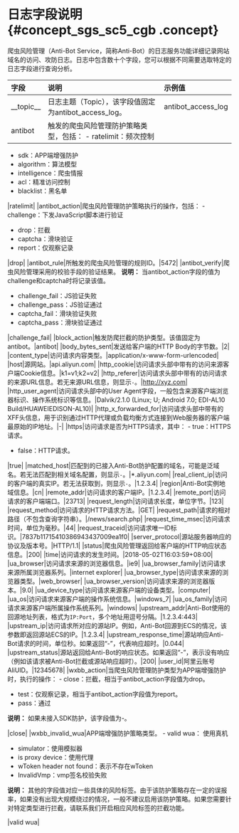 # 日志字段说明 {#concept_sgs_sc5_cgb .concept}

爬虫风险管理（Anti-Bot Service，简称Anti-Bot）的日志服务功能详细记录网站域名的访问、攻防日志。日志中包含数十个字段，您可以根据不同需要选取特定的日志字段进行查询分析。

|字段|说明|示例值|
|:-|:-|:--|
|\_\_topic\_\_|日志主题（Topic），该字段值固定为antibot\_access\_log。|antibot\_access\_log|
|antibot|触发的爬虫风险管理防护策略类型，包括： -   ratelimit：频次控制
-   sdk：APP端增强防护
-   algorithm：算法模型
-   intelligence：爬虫情报
-   acl：精准访问控制
-   blacklist：黑名单

 |ratelimit|
|antibot\_action|爬虫风险管理防护策略执行的操作，包括： -    challenge：下发JavaScript脚本进行验证
-    drop：拦截
-    captcha：滑块验证
-    report：仅观察记录

 |drop|
|antibot\_rule|所触发的爬虫风险管理的规则ID。|5472|
|antibot\_verify|爬虫风险管理采用的校验手段的验证结果。 **说明：** 当antibot\_action字段的值为challenge和captcha时将记录该值。

 -   challenge\_fail：JS验证失败
-   challenge\_pass：JS验证通过
-   captcha\_fail：滑块验证失败
-   captcha\_pass：滑块验证通过

 |challenge\_fail|
|block\_action|触发防爬拦截的防护类型。该值固定为antibot。|antibot|
|body\_bytes\_sent|发送给客户端的HTTP Body的字节数。|2|
|content\_type|访问请求内容类型。|application/x-www-form-urlencoded|
|host|源网站。|api.aliyun.com|
|http\_cookie|访问请求头部中带有的访问来源客户端Cookie信息。|k1=v1;k2=v2|
|http\_referer|访问请求头部中带有的访问请求的来源URL信息。若无来源URL信息，则显示`-`。|http://xyz.com|
|http\_user\_agent|访问请求头部中的User Agent字段，一般包含来源客户端浏览器标识、操作系统标识等信息。|Dalvik/2.1.0 \(Linux; U; Android 7.0; EDI-AL10 Build/HUAWEIEDISON-AL10\)|
|http\_x\_forwarded\_for|访问请求头部中带有的XFF头信息，用于识别通过HTTP代理或负载均衡方式连接到Web服务器的客户端最原始的IP地址。|-|
|https|访问请求是否为HTTPS请求，其中： -   true：HTTPS请求。
-   false：HTTP请求。

 |true|
|matched\_host|匹配到的已接入Anti-Bot防护配置的域名，可能是泛域名。若无法匹配到相关域名配置，则显示`-`。|\*.aliyun.com|
|real\_client\_ip|访问的客户端的真实IP。若无法获取到，则显示`-`。|1.2.3.4|
|region|Anti-Bot实例地域信息。|cn|
|remote\_addr|访问请求的客户端IP。|1.2.3.4|
|remote\_port|访问请求的客户端端口。|23713|
|request\_length|访问请求长度，单位字节。|123|
|request\_method|访问请求的HTTP请求方法。|GET|
|request\_path|请求的相对路径（不包含查询字符串）。|/news/search.php|
|request\_time\_msec|访问请求时间，单位为毫秒。|44|
|request\_traceid|访问请求唯一ID标识。|7837b11715410386943437009ea1f0|
|server\_protocol|源站服务器响应的协议及版本号。|HTTP/1.1|
|status|爬虫风险管理返回给客户端的HTTP响应状态信息。|200|
|time|访问请求的发生时间。|2018-05-02T16:03:59+08:00|
|ua\_browser|访问请求来源的浏览器信息。|ie9|
|ua\_browser\_family|访问请求来源所属浏览器系列。|internet explorer|
|ua\_browser\_type|访问请求来源的浏览器类型。|web\_browser|
|ua\_browser\_version|访问请求来源的浏览器版本。|9.0|
|ua\_device\_type|访问请求来源客户端的设备类型。|computer|
|ua\_os|访问请求来源客户端的操作系统信息。|windows\_7|
|ua\_os\_family|访问请求来源客户端所属操作系统系列。|windows|
|upstream\_addr|Anti-Bot使用的回源地址列表，格式为`IP:Port`，多个地址用逗号分隔。|1.2.3.4:443|
|upstream\_ip|访问请求所对应的源站IP。例如，Anti-Bot回源到ECS的情况，该参数即返回源站ECS的IP。|1.2.3.4|
|upstream\_response\_time|源站响应Anti-Bot请求的时间，单位秒。如果返回“-”，代表响应超时。|0.044|
|upstream\_status|源站返回给Anti-Bot的响应状态。如果返回“-”，表示没有响应（例如该请求被Anti-Bot拦截或源站响应超时）。|200|
|user\_id|阿里云账号AliUID。|12345678|
|wxbb\_action|当爬虫风险管理防护类型为APP端增强防护时，执行的操作： -    close：拦截，相当于antibot\_action字段值为drop。
-    test：仅观察记录，相当于antibot\_action字段值为report。
-    pass：通过

 **说明：** 如果未接入SDK防护，该字段值为-。

 |close|
|wxbb\_invalid\_wua|APP端增强防护策略类型。 -    valid wua： 使用真机
-    simulator：使用模拟器
-    is proxy device：使用代理
-    wToken header not found：表示不存在wToken
-    InvalidVmp：vmp签名校验失败

 **说明：** 其他的字段值对应一些具体的风险标签。由于该防护策略存在一定的误报率，如果没有出现大规模绕过的情况，一般不建议启用该防护策略。如果您需要针对特定类型进行拦截，请联系我们开启相应风险标签的拦截功能。

 |valid wua|

